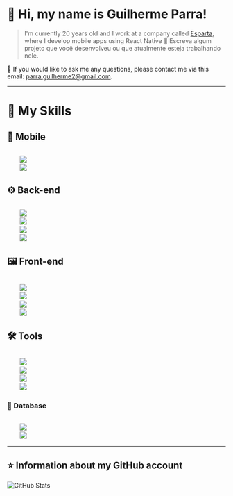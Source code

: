 # 💜 Hi, my name is <strong>Guilherme Parra!</strong>

> I'm currently 20 years old and I work at a company called [Esparta](https://github.com/esparta-tech), where I develop mobile apps using React Native
🔭 Escreva algum projeto que você desenvolveu ou que atualmente esteja trabalhando nele.

💬 If you would like to ask me any questions, please contact me via this email: parra.guilherme2@gmail.com.

---

# 🚀 My Skills

## 📱 Mobile
<code>
    <img src="https://img.shields.io/badge/React_Native-20232A?style=for-the-badge&logo=react&logoColor=61DAFB" />
    <img src="https://img.shields.io/badge/Redux-593D88?style=for-the-badge&logo=redux&logoColor=white" />
</code>

## ⚙ Back-end
<code>
    <img src="https://img.shields.io/badge/Python-14354C?style=for-the-badge&logo=python&logoColor=white" />
    <img src="https://img.shields.io/badge/Node.js-43853D?style=for-the-badge&logo=node.js&logoColor=white" />
    <img src="https://img.shields.io/badge/Express.js-404D59?style=for-the-badge" />
    <img src="https://img.shields.io/badge/TypeScript-007ACC?style=for-the-badge&logo=typescript&logoColor=white" />
</code>

## 🖼 Front-end
<code>
    <img src="https://img.shields.io/badge/React-20232A?style=for-the-badge&logo=react&logoColor=61DAFB" />
    <img src="https://img.shields.io/badge/React_Router-CA4245?style=for-the-badge&logo=react-router&logoColor=white" />
    <img src="https://img.shields.io/badge/HTML5-E34F26?style=for-the-badge&logo=html5&logoColor=white" />
    <img src="https://img.shields.io/badge/CSS3-1572B6?style=for-the-badge&logo=css3&logoColor=white" />
</code>

## 🛠 Tools
<code>
    <img src="https://img.shields.io/badge/Firebase-F29D0C?style=for-the-badge&logo=firebase&logoColor=white" />
    <img src="https://img.shields.io/badge/Docker-2496ED?style=for-the-badge&logo=docker&logoColor=white" />
    <img src="https://img.shields.io/badge/Git-E34F26?style=for-the-badge&logo=git&logoColor=white" />
    <img src="https://img.shields.io/badge/Linux-E34F26?style=for-the-badge&logo=linux&logoColor=black" />
</code>

### 💾 Database
<code>
    <img src="https://img.shields.io/badge/PostgreSQL-316192?style=for-the-badge&logo=postgresql&logoColor=white" />
    <img src="https://img.shields.io/badge/MongoDB-4EA94B?style=for-the-badge&logo=mongodb&logoColor=white" />
</code>

---

## ⭐ Information about my GitHub account
![GitHub Stats](https://github-readme-stats.vercel.app/api?username=gparra12&show_icons=true)

